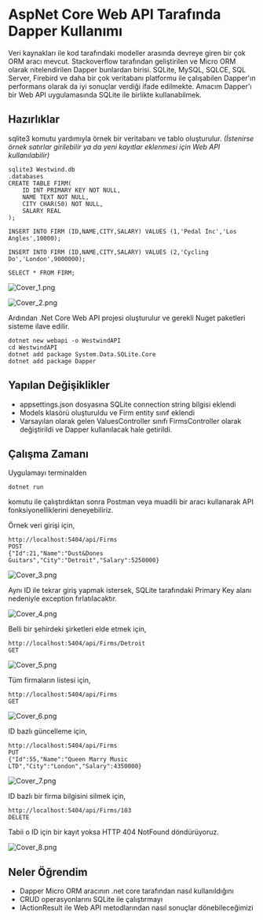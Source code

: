 # AspNet Core Web API Tarafında Dapper Kullanımı

Veri kaynakları ile kod tarafındaki modeller arasında devreye giren bir çok ORM aracı mevcut. Stackoverflow tarafından geliştirilen ve Micro ORM olarak nitelendirilen Dapper bunlardan birisi. SQLite, MySQL, SQLCE, SQL Server, Firebird ve daha bir çok veritabanı platformu ile çalışabilen Dapper'ın performans olarak da iyi sonuçlar verdiği ifade edilmekte. Amacım Dapper'ı bir Web API uygulamasında SQLite ile birlikte kullanabilmek.

## Hazırlıklar

sqlite3 komutu yardımıyla örnek bir veritabanı ve tablo oluşturulur. _(İstenirse örnek satırlar girilebilir ya da yeni kayıtlar eklenmesi için Web API kullanılabilir)_

```
sqlite3 Westwind.db
.databases
CREATE TABLE FIRM(
    ID INT PRIMARY KEY NOT NULL,
    NAME TEXT NOT NULL,
    CITY CHAR(50) NOT NULL,
    SALARY REAL
);

INSERT INTO FIRM (ID,NAME,CITY,SALARY) VALUES (1,'Pedal Inc','Los Angles',10000);

INSERT INTO FIRM (ID,NAME,CITY,SALARY) VALUES (2,'Cycling Do','London',9000000);

SELECT * FROM FIRM;
```
![Cover_1.png](Cover_1.png)

![Cover_2.png](Cover_2.png)

Ardından .Net Core Web API projesi oluşturulur ve gerekli Nuget paketleri sisteme ilave edilir.

```
dotnet new webapi -o WestwindAPI
cd WestwindAPI
dotnet add package System.Data.SQLite.Core
dotnet add package Dapper
```

## Yapılan Değişiklikler

- appsettings.json dosyasına SQLite connection string bilgisi eklendi
- Models klasörü oluşturuldu ve Firm entity sınıf eklendi
- Varsayılan olarak gelen ValuesController sınıfı FirmsController olarak değiştirildi ve Dapper kullanılacak hale getirildi.

## Çalışma Zamanı

Uygulamayı terminalden

```
dotnet run
```

komutu ile çalıştırdıktan sonra Postman veya muadili bir aracı kullanarak API fonksiyonelliklerini deneyebiliriz.

Örnek veri girişi için,

```
http://localhost:5404/api/Firms 
POST
{"Id":21,"Name":"Dust&Dones Guitars","City":"Detroit","Salary":5250000}
```

![Cover_3.png](Cover_3.png)

Aynı ID ile tekrar giriş yapmak istersek, SQLite tarafındaki Primary Key alanı nedeniyle exception fırlatılacaktır.

![Cover_4.png](Cover_4.png)

Belli bir şehirdeki şirketleri elde etmek için,

```
http://localhost:5404/api/Firms/Detroit
GET
```

![Cover_5.png](Cover_5.png)

Tüm firmaların listesi için,

```
http://localhost:5404/api/Firms
GET
```

![Cover_6.png](Cover_6.png)

ID bazlı güncelleme için,

```
http://localhost:5404/api/Firms
PUT
{"Id":55,"Name":"Queen Marry Music LTD","City":"London","Salary":4350000}
```

![Cover_7.png](Cover_7.png)

ID bazlı bir firma bilgisini silmek için,

```
http://localhost:5404/api/Firms/103
DELETE
```
Tabii o ID için bir kayıt yoksa HTTP 404 NotFound döndürüyoruz.

![Cover_8.png](Cover_8.png)

## Neler Öğrendim

- Dapper Micro ORM aracının .net core tarafından nasıl kullanıldığını
- CRUD operasyonlarını SQLite ile çalıştırmayı
- IActionResult ile Web API metodlarından nasıl sonuçlar dönebileceğimizi